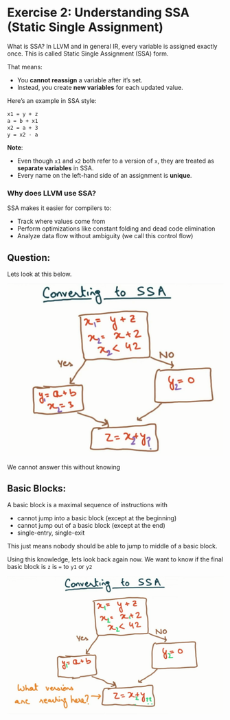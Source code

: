 # Exercise 2: Understanding SSA (Static Single Assignment)

What is SSA?
In LLVM and in general IR, every variable is assigned exactly once. This is called Static Single Assignment (SSA) form.

That means:

- You **cannot reassign** a variable after it’s set.
- Instead, you create **new variables** for each updated value.

Here’s an example in SSA style:
```
x1 = y + z
a = b + x1
x2 = a + 3
y = x2 - a
```
**Note**:
- Even though `x1` and `x2` both refer to a version of `x`, they are treated as **separate variables** in SSA.
- Every name on the left-hand side of an assignment is **unique**.

### Why does LLVM use SSA?

SSA makes it easier for compilers to:
- Track where values come from
- Perform optimizations like constant folding and dead code elimination
- Analyze data flow without ambiguity (we call this control flow)


## Question:

Lets look at this below.

![SSA Example](ssa_example_2.png)

We cannot answer this without knowing

## Basic Blocks:

A basic block is a maximal sequence of instructions with
- cannot jump into a basic block (except at the beginning)
- cannot jump out of a basic block (except at the end)
- single-entry, single-exit

This just means nobody should be able to jump to middle of a basic block.

Using this knowledge, lets look back again now. We want to know if the final basic block is `z` is `=` to `y1` or `y2`

![SSA Example 2](ssa_example.png)
